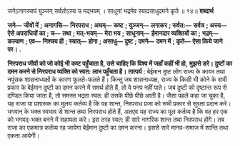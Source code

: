  

जनेऽनागस्यघं युञ्जन् सर्वतोऽस्य च मद्भयम् । साधूनां भद्रमेव स्यादसाधुदमने कृते ॥ १४॥ **शब्दार्थ** 

**जने—** **जीवों में** **; अनागसि—** **निरपराध** **; अघम्—** **कष्ट** **; युञ्जन्—** **लगाकर** **; सर्वत:—** **सर्वत्र** **; अस्य—** **ऐसे अपराधियों का** **; च—** **तथा** **; मत्-भयम्—** **मेरा भय** **; साधूनाम्—** **ईमानदार व्यक्तियों का** **; भद्रम्—** **कल्याण** **; एव—** **निश्चय ही** **; स्यात्—** **होगा** **; असाधु—** **दुष्ट** **; दमने—** **दमन में** **; कृते—** **ऐसा किये जाने पर।** **.** 

**निरपराध जीवों को जो कोई भी कष्ट पहुँचाता है, उसे चाहिए कि विश्व में जहाँ कहीं भी हो,** **मुझसे डरे। दुष्टों का दमन करने से निरपराध व्यक्ति को स्वत: लाभ पहुँचता है।** **तात्पर्य** : बेईमान दुष्ट लोग राज्य के कायर तथा नपुंसक शासनाध्यक्षों के कारण फूलते-फलते हैं। किन्तु जब शासनाध्यक्ष, राज्य के किसी भी कोने के सभी प्रकार के बेईमान दुष्टों का दमन करने में समर्थ होते हैं, तो वे पनप नहीं पाते। जब दुष्टों को दृष्टान्त रूप से दण्डित किया जाता है, तो समस्त भद्रता स्वत: ही उसके पीछे पीछे आती है। जैसा पहले कहा जा चुका है, यह राजा या प्रशासक का मुलय कर्तव्य है कि वह शान्त, निरपराध प्रजा को सभी प्रकार से सुरक्षा प्रदान करे। भगवान् के भक्त स्वभाव से शान्त तथा निरपराध होते हैं, अतएव यह राज्य का मूल कर्तव्य है कि वह हर एक को भगवद्-भक्त बनने में सहायता करे। इस तरह स्वत: ही सारे नागरिक शान्त तथा निरपराध होंगे। तब राजा का एकमात्र कर्तव्य रह जायेगा बेईमान दुष्टों का दमन करना। इससे सारे मानव-समाज में शान्ति तथा एकता आयेगी। 